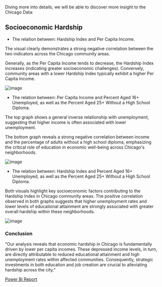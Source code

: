 
Diving more into details, we will be able to discover more insight to the Chicago Data:

## Socioeconomic Hardship

- The relation between: Hardship Index and Per Capita Income.

The visual clearly demonstrates a strong negative correlation between the two indicators across the Chicago community areas.

Generally, as the Per Capita Income tends to decrease, the Hardship Index increases (indicating greater socioeconomic challenges). Conversely, community areas with a lower Hardship Index typically exhibit a higher Per Capita Income.

![image](https://github.com/user-attachments/assets/f691b29b-d138-42ff-9858-d86e15fd2843)

- The relation between: Per Capita Income and Percent Aged 16+ Unemployed, as well as the Percent Aged 25+ Without a High School Diploma.

The top graph shows a general inverse relationship with unemployment, suggesting that higher income is often associated with lower unemployment.

The bottom graph reveals a strong negative correlation between income and the percentage of adults without a high school diploma, emphasizing the critical role of education in economic well-being across Chicago's neighborhoods. 

![image](https://github.com/user-attachments/assets/fb46138f-dc84-4337-a7c1-8614db4cbc89)

- The relation between: Hardship Index and Percent Aged 16+ Unemployed, as well as the Percent Aged 25+ Without a High School Diploma.

Both visuals highlight key socioeconomic factors contributing to the Hardship Index in Chicago community areas. The positive correlation observed in both graphs suggests that higher unemployment rates and lower levels of educational attainment are strongly associated with greater overall hardship within these neighborhoods. 

![image](https://github.com/user-attachments/assets/e7d4e94e-1e0f-4912-8f3c-a6f1dbcc1aa8)

### Conclusion

"Our analysis reveals that economic hardship in Chicago is fundamentally driven by lower per capita incomes. These depressed income levels, in turn, are directly attributable to reduced educational attainment and high unemployment rates within affected communities. Consequently, strategic investments in both education and job creation are crucial to alleviating hardship across the city."

[Power Bi Report](https://drive.google.com/file/d/1Ys5oJivp5grwI_8aC48gpcqv351kHIe0/view?usp=drive_link)


